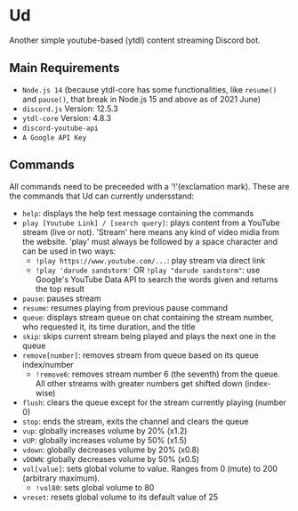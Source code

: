 # Ud
Another simple youtube-based (ytdl) content streaming Discord bot.  

## Main Requirements  
- `Node.js 14` (because ytdl-core has some functionalities, like `resume()` and `pause()`, that break in Node.js 15 and above as of 2021 June)
- `discord.js` Version: 12.5.3
- `ytdl-core` Version: 4.8.3
- `discord-youtube-api`
- `A Google API Key`

## Commands  
All commands need to be preceeded with a '!'(exclamation mark). These are the commands that Ud can currently undersstand:  
- `help`: displays the help text message containing the commands
- `play [Youtube Link] / [search query]`: plays content from a YouTube stream (live or not). 'Stream' here means any kind of video midia from the website. 'play' must always be followed by a space character and can be used in two ways:
  - `!play https://www.youtube.com/...`: play stream via direct link
  - `!play 'darude sandstorm'` OR `!play "darude sandstorm"`: use Google's YouTube Data API to search the words given and returns the top result
- `pause`: pauses stream
- `resume`: resumes playing from previous pause command
- `queue`: displays stream queue on chat containing the stream number, who requested it, its time duration, and the title
- `skip`: skips current stream being played and plays the next one in the queue
- `remove[number]`: removes stream from queue based on its queue index/number
  - `!remove6`: removes stream number 6 (the seventh) from the queue. All other streams with greater numbers get shifted down (index-wise)
- `flush`: clears the queue except for the stream currently playing (number 0)
- `stop`: ends the stream, exits the channel and clears the queue
- `vup`: globally increases volume by 20% (x1.2)
- `vUP`: globally increases volume by 50% (x1.5)
- `vdown`: globally decreases volume by 20% (x0.8)
- `vDOWN`: globally decreases volume by 50% (x0.5)
- `vol[value]`: sets global volume to value. Ranges from 0 (mute) to 200 (arbitrary maximum).
  - `!vol80`: sets global volume to 80
- `vreset`: resets global volume to its default value of 25
